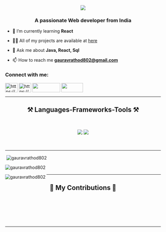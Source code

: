 
<h1 align="center">
    <img src="https://readme-typing-svg.herokuapp.com/?font=Righteous&size=35&center=true&vCenter=true&width=500&height=70&duration=4000&lines=Hi+There!+👋;+I'm+Gaurav+Rathod!;" />
</h1>

<h3 align="center">A passionate Web developer from India</h3>

- 🌱 I’m currently learning **React**

- 👨‍💻 All of my projects are available at [here](https://portfolio-gaurav-rathod.netlify.app/)

- 💬 Ask me about **Java, React, Sql**

- 📫 How to reach me **gauravrathod802@gmail.com**

<h3 align="left">Connect with me:</h3>
<p align="left">
<a href="https://linkedin.com/in/https://www.linkedin.com/in/gaurav-rathod-295547213/" target="blank"><img align="center" src="https://raw.githubusercontent.com/rahuldkjain/github-profile-readme-generator/master/src/images/icons/Social/linked-in-alt.svg" alt="https://www.linkedin.com/in/gaurav-rathod-295547213/" height="30" width="40" /></a>
<a href="https://www.hackerrank.com/https://www.hackerrank.com/profile/gauravrathod802" target="blank"><img align="center" src="https://raw.githubusercontent.com/rahuldkjain/github-profile-readme-generator/master/src/images/icons/Social/hackerrank.svg" alt="https://www.hackerrank.com/profile/gauravrathod802" height="30" width="40" /></a>
<a href="https://portfolio-gaurav-rathod.netlify.app/" target="blank"><img align="center" src="https://img.shields.io/badge/Portfolio-FF5722?style=for-the-badge&logo=todoist&logoColor=white" alt="" height="30" width="90" /></a>
<a href="mailto:gauravrathod.sknsits.comp@gmail.com" target="blank"><img align="center" src="https://img.shields.io/badge/Gmail-333333?style=for-the-badge&logo=gmail&logoColor=red" alt="" height="30" width="70" /></a>
</p>
 <hr/>
 
<h2 align="center">⚒️ Languages-Frameworks-Tools ⚒️</h2>
<br/>
<br/>
<div align="center">
    <img src="https://skillicons.dev/icons?i=react,bootstrap,html,css,vscode,github,git" />
    <img src="https://skillicons.dev/icons?i=java,javascript,mysql" /><br>
</div>
<br/>
<br/>
<hr/>


<p>&nbsp;<img align="center" src="https://github-readme-stats.vercel.app/api?username=gauravrathod802&show_icons=true&locale=en" alt="gauravrathod802" /></p>

<p><img align="center" src="https://github-readme-streak-stats.herokuapp.com/?user=gauravrathod802&" alt="gauravrathod802" /></p>

<p><img align="left" src="https://github-readme-stats.vercel.app/api/top-langs?username=gauravrathod802&show_icons=true&locale=en&layout=compact" alt="gauravrathod802" /></p>

<hr/>

<div align="center">
  <h2>🐍 My Contributions 🐍</h2>
  <br>
  <!---<img alt="snake eating my contributions" src="https://raw.githubusercontent.com/salesp07/salesp07/output/github-contribution-grid-snake.svg" />--->
  
  <br/><br/><br/>
</div>

<hr/>
